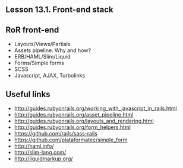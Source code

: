 Lesson 13.1. Front-end stack
------------------

RoR front-end
---------------
* Layouts/Views/Partials
* Assets pipeline. Why and how?
* ERB/HAML/Slim/Liquid
* Forms/Simple forms
* SCSS
* Javascript, AJAX, Turbolinks


Useful links
------------
* http://guides.rubyonrails.org/working_with_javascript_in_rails.html
* http://guides.rubyonrails.org/asset_pipeline.html
* http://guides.rubyonrails.org/layouts_and_rendering.html
* http://guides.rubyonrails.org/form_helpers.html
* https://github.com/rails/sass-rails
* https://github.com/plataformatec/simple_form
* http://haml.info/
* http://slim-lang.com/
* http://liquidmarkup.org/






